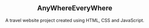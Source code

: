 <h2 align="center">AnyWhereEveryWhere</h2>
<div align="center">
<p>A travel website project created using HTML, CSS and JavaScript.</p>
</div> 


